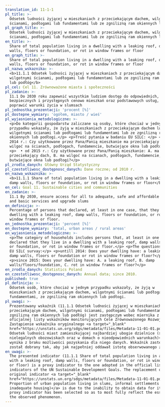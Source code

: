 ```yaml
---
translation_id: 11-1-1
pl_title: >-
  Odsetek ludności żyjącej w mieszkaniach z przeciekającym dachem, wilgotnymi
  ścianami, podłogami lub fundamentami lub ze zgnilizną ram okiennych lub podłóg
pl_graph_title: >-
  Odsetek ludności żyjącej w mieszkaniach z przeciekającym dachem, wilgotnymi
  ścianami, podłogami lub fundamentami lub ze zgnilizną ram okiennych lub podłóg
en_title: >-
  Share of total population living in a dwelling with a leaking roof, damp
  walls, floors or foundation, or rot in window frames or floor
en_graph_title: >-
  Share of total population living in a dwelling with a leaking roof, damp
  walls, floors or foundation, or rot in window frames or floor
pl_nazwa_wskaznika: >-
  <b>11.1.1 Odsetek ludności żyjącej w mieszkaniach z przeciekającym dachem,
  wilgotnymi ścianami, podłogami lub fundamentami lub ze zgnilizną ram okiennych
  lub podłóg</b>
pl_cel: Cel 11. Zrównoważone miasta i społeczności
pl_zadanie: >-
  11.1 Do 2030 roku zapewnić wszystkim ludziom dostęp do odpowiednich,
  bezpiecznych i przystępnych cenowo mieszkań oraz podstawowych usług, a także
  poprawić warunki życia w slumsach
pl_jednostka_prezentacji: 'procent [%]'
pl_dostepne_wymiary: 'ogółem, miasto / wieś'
pl_wyjasnienia_metodologiczne: >-
  <p>Do kategorii gospodarstw zaliczane są osoby, które chociaż w jednym
  przypadku wskazały, że żyją w mieszkaniach z przeciekającym dachem lub
  wilgotnymi ścianami lub podłogami lub fundamentami lub ze zgnilizną ram
  okiennych lub podłogi.</p> <p>Treść pytania w badaniu EU SILC: </p> <p>  • do
  2014 r.: Czy użytkowane przez Pana/Panią mieszkanie ma przeciekający dach,
  wilgoć na ścianach, podłogach, fundamencie, butwiejące okna lub podłogi? </p>
  <p>  • od 2015 r.: Czy użytkowane przez Pana/Panią mieszkanie: A. ma
  przeciekający dach, B. ma wilgoć na ścianach, podłogach, fundamencie, C. ma
  butwiejące okna lub podłogi?</p>
pl_zrodlo_danych: Główny Urząd Statystyczny
pl_czestotliwosc_dostępnosc_danych: Dane roczne; od 2010 r.
en_nazwa_wskaznika: >-
  <b>11.1.1 Share of total population living in a dwelling with a leaking roof,
  damp walls, floors or foundation, or rot in window frames or floor</b>
en_cel: Goal 11. Sustainable cities and communities
en_zadanie: >-
  11.1 By 2030, ensure access for all to adequate, safe and affordable housing
  and basic services and upgrade slums
en_definicja: >-
  Percentage of persons that declared, at least in one case, that they live in a
  dwelling with a leaking roof, damp walls, floors or foundation, or rot in
  window frames or floor.
en_jednostka_prezentacji: 'percent [%]'
en_dostepne_wymiary: 'total, urban areas / rural areas'
en_wyjasnienia_metodologiczne: >-
  <p>The category of households includes persons that, at least in one case,
  declared that they live in a dwelling with a leaking roof, damp walls, floors
  or foundation, or rot in window frames or floor.</p> <p>The questions from the
  EU SILC survay:</p> <p>untill 2014: Does your dwelling have: a leaking roof,
  damp walls, floors or foundation or rot in window frames or floor?</p>
  <p>since 2015: Does your dwelling have: A. a leaking roof, B. damp
  walls/floors/foundation, C. rot in window frames or floor?</p>
en_zrodlo_danych: Statistics Poland
en_czestotliwosc_dostępnosc_danych: Annual data; since 2010.
published: true
pl_definicja: >-
  Odsetek osób, które chociaż w jednym przypadku wskazały, że żyją w
  mieszkaniach z przeciekającym dachem, wilgotnymi ścianami lub podłogami lub
  fundamentami, ze zgnilizną ram okiennych lub podłogi.
pl_uwagi: >-
  Prezentowany wskaźnik (11.1.1 Odsetek ludności żyjącej w mieszkaniach z
  przeciekającym dachem, wilgotnymi ścianami, podłogami lub fundamentami lub ze
  zgnilizną ram okiennych lub podłóg) jest zastępczym wobec miernika z
  oficjalnej listy wskaźników monitorujących Cele Zrównoważonego Rozwoju ONZ.
  Zastąpienie wskaźnika oryginalnego <a target="_blank"
  href="https://unstats.un.org/sdgs/metadata/files/Metadata-11-01-01.pdf">(11.1.1
  Odsetek ludności miast zamieszkującej najbardziej ubogie dzielnice (slumsy), w
  nielegalnych obozowiskach oraz w domach o nieodpowiednich warunkach)</a>
  wynika z braku możliwości pozyskania dla niego danych. Wskaźnik zastępczy
  został dobrany tak, aby jak najpełniej oddawał istotę obserwowanego zjawiska.
en_uwagi: >-
  The presented indicator (11.1.1 Share of total population living in a dwelling
  with a leaking roof, damp walls, floors or foundation, or rot in window frames
  or floor) is a proxy indicator to the one adopted in the official list of
  indicators of the UN Sustainable Development Goals. The replacement of the
  original indicator <a target="_blank"
  href="https://unstats.un.org/sdgs/metadata/files/Metadata-11-01-01.pdf">(11.1.1
  Proportion of urban population living in slums, informal settlements or
  inadequate housing)</a> is due to the inability to obtain data for it. The
  proxy indicator has been selected so as to most fully reflect the essence of
  the observed phenomenon.
---
```

